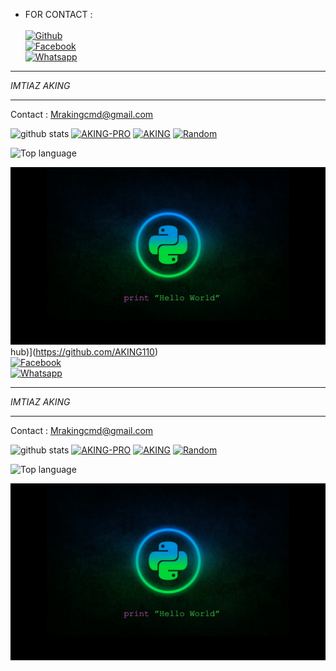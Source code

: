 * FOR CONTACT :
<b></b> </br> <br>[![Github](https://img.shields.io/badge/Github-Mr.AKING-dimgray?style=flat-square&logo=github)](https://github.com/AKING110)<br> [![Facebook](https://img.shields.io/badge/Facebook-AKING-blue?style=flat-square&logo=facebook)](https://www.facebook.com/MR.AKING.07)<br> [![Whatsapp](https://img.shields.io/badge/Whatsapp-AKING-deepgreen?style=flat-square&logo=whatsapp)](https://wa.me/+923150665740)
&nbsp;&nbsp;     &nbsp;&nbsp;    &nbsp;&nbsp;   &nbsp;&nbsp;   &nbsp;&nbsp;   
___
_IMTIAZ AKING_
___
Contact : Mrakingcmd@gmail.com

![github stats](https://github-readme-stats.vercel.app/api?username=AKING110&show_icons=true&theme=dark)
<a href="https://github.com/AKING110/AKING-PRO"><img title="AKING-PRO" src="https://github-readme-stats.vercel.app/api/pin/?username=AKING110&repo=AKING-PRO&theme=vision-friendly-dark"></a>
<a href="https://github.com/AKING110/AKING"><img title="AKING" src="https://github-readme-stats.vercel.app/api/pin/?username=AKING110&repo=AKING&theme=vision-friendly-dark"></a>
<a href="https://github.com/AKING110/Random"><img title="Random" src="https://github-readme-stats.vercel.app/api/pin/?username=AKING110&repo=Random&theme=vision-friendly-dark"></a>

  <img src="https://github-readme-stats.vercel.app/api/top-langs/?username=AKING110&layout=compact" alt="Top language">

![template_s](https://raw.githubusercontent.com/AKING110/AKING110/main/logo/wallpaperbetter_(1).jpg)
hub)](https://github.com/AKING110)<br> [![Facebook](https://img.shields.io/badge/Facebook-AKING-blue?style=flat-square&logo=facebook)](https://www.facebook.com/MR.AKING.07)<br> [![Whatsapp](https://img.shields.io/badge/Whatsapp-AKING-deepgreen?style=flat-square&logo=whatsapp)](https://wa.me/+923150665740)
&nbsp;&nbsp;     &nbsp;&nbsp;    &nbsp;&nbsp;   &nbsp;&nbsp;   &nbsp;&nbsp;   
___
_IMTIAZ AKING_
___
Contact : Mrakingcmd@gmail.com

![github stats](https://github-readme-stats.vercel.app/api?username=AKING110&show_icons=true&theme=dark)
<a href="https://github.com/AKING110/AKING-PRO"><img title="AKING-PRO" src="https://github-readme-stats.vercel.app/api/pin/?username=AKING110&repo=AKING-PRO&theme=vision-friendly-dark"></a>
<a href="https://github.com/AKING110/AKING"><img title="AKING" src="https://github-readme-stats.vercel.app/api/pin/?username=AKING110&repo=AKING&theme=vision-friendly-dark"></a>
<a href="https://github.com/AKING110/Random"><img title="Random" src="https://github-readme-stats.vercel.app/api/pin/?username=AKING110&repo=Random&theme=vision-friendly-dark"></a>

  <img src="https://github-readme-stats.vercel.app/api/top-langs/?username=AKING110&layout=compact" alt="Top language">

![template_s](https://raw.githubusercontent.com/AKING110/AKING110/main/logo/wallpaperbetter_(1).jpg)
